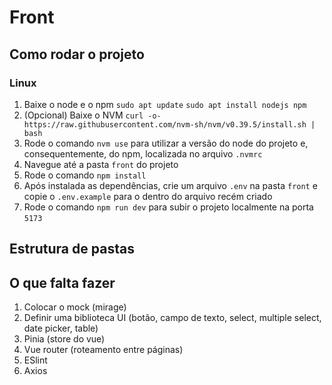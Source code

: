 # Front

## Como rodar o projeto

### Linux

1. Baixe o node e o npm `sudo apt update`
   `sudo apt install nodejs npm`
2. (Opcional) Baixe o NVM `curl -o- https://raw.githubusercontent.com/nvm-sh/nvm/v0.39.5/install.sh | bash`
3. Rode o comando `nvm use` para utilizar a versão do node do projeto e, consequentemente, do npm, localizada no arquivo `.nvmrc`
4. Navegue até a pasta `front` do projeto
5. Rode o comando `npm install`
6. Após instalada as dependências, crie um arquivo `.env` na pasta `front` e copie o `.env.example` para o dentro do arquivo recém criado
7. Rode o comando `npm run dev` para subir o projeto localmente na porta `5173`

## Estrutura de pastas

## O que falta fazer

1. Colocar o mock (mirage)
2. Definir uma biblioteca UI (botão, campo de texto, select, multiple select, date picker, table)
3. Pinia (store do vue)
4. Vue router (roteamento entre páginas)
5. ESlint
6. Axios
